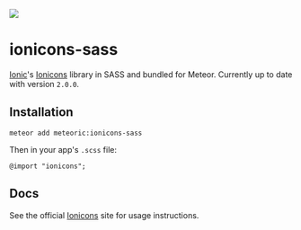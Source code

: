 ![](http://f.cl.ly/items/391y4708420P0H001k1G/meteoric.png)

# ionicons-sass

[Ionic](http://ionicframework.com/)'s [Ionicons](http://ionicons.com/) library in SASS and bundled for Meteor. Currently up to date with version `2.0.0`.

## Installation

```
meteor add meteoric:ionicons-sass
```

Then in your app's `.scss` file:

```
@import "ionicons";
```

## Docs

See the official [Ionicons](http://ionicons.com/) site for usage instructions.
